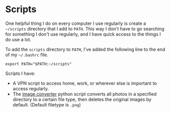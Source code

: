 # Scripts

One helpful thing I do on every computer I use regularly is create a `~/scripts` directory that I add to `PATH`. This way I don't have to go searching for something I don't use regularly, and I have quick access to the things I do use a lot.

To add the `scripts` directory to `PATH`, I've added the following line to the end of my `~/.bashrc` file.
```
export PATH="$PATH:~/scripts"
```

Scripts I have:
- A VPN script to access home, work, or wherever else is important to access regularly.
- The [image converter](./image_converter.py) python script converts all photos in a specified directory to a certain file type, then deletes the original images by default. (Default filetype is `.png`)